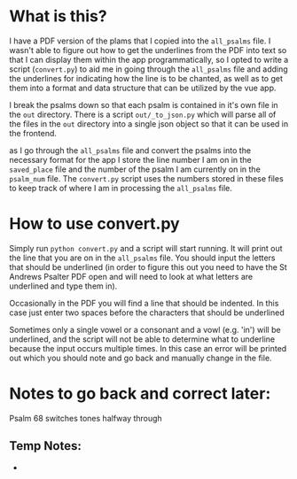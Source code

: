 # What is this?

I have a PDF version of the plams that I copied into the `all_psalms` file. I wasn't able to figure out how to get the underlines from the PDF into text so that I can display them within the app programmatically, so I opted to write a script (`convert.py`) to aid me in going through the `all_psalms` file and adding the underlines for indicating how the line is to be chanted, as well as to get them into a format and data structure that can be utilized by the vue app. 

I break the psalms down so that each psalm is contained in it's own file in the `out` directory. There is a script `out/_to_json.py` which will parse all of the files in the `out` directory into a single json object so that it can be used in the frontend.

as I go through the `all_psalms` file and convert the psalms into the necessary format for the app I store the line number I am on in the `saved_place` file and the number of the psalm I am currently on in the `psalm_num` file. The `convert.py` script uses the numbers stored in these files to keep track of where I am in processing the `all_psalms` file.

# How to use convert.py

Simply run `python convert.py` and a script will start running. It will print out the line that you are on in the `all_psalms` file. You should input the letters that should be underlined (in order to figure this out you need to have the St Andrews Psalter PDF open and will need to look at what letters are underlined and type them in).

Occasionally in the PDF you will find a line that should be indented. In this case just enter two spaces before the characters that should be underlined

Sometimes only a single vowel or a consonant and a vowl (e.g. 'in') will be underlined, and the script will not be able to determine what to underline because the input occurs multiple times. In this case an error will be printed out which you should note and go back and manually change in the file.

# Notes to go back and correct later:

Psalm 68 switches tones halfway through

## Temp Notes:

- 
